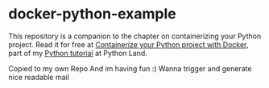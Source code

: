 ﻿# docker-python-example

This repository is a companion to the chapter on containerizing your Python project. Read it for free at [Containerize your Python project with Docker](https://python.land/deployment/containerize-your-project), part of my [Python tutorial](https://python.land/python-tutorial) at Python Land.

Copied to my own Repo
And im having fun :)
Wanna trigger and generate nice readable mail
